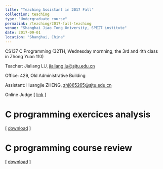 ```yaml
---
title: "Teaching Assistant in 2017 Fall"
collection: teaching
type: "Undergraduate course"
permalink: /teaching/2017-fall-teaching
venue: "Shanghai Jiao Tong University, SPEIT institute"
date: 2017-09-01
location: "Shanghai, China"
---
```


CS137 C Programming (32TH, Wednesday mornning, the 3rd and 4th class in Zhong Yuan 110)

Teacher: Jialiang LU, jialiang.lu@sjtu.edu.cn

Office: 429, Old Administrative Building

Assistant: Huangjie ZHENG, zhj865265@sjtu.edu.cn

Online Judge
\[ [link](http://wirelesslab.sjtu.edu.cn:8088/jol/) \]

C programming exercices analysis
======
\[ [download](http://JegZheng.github.io/files/teaching/C_exercise.pdf) \]

C programming course review
======
\[ [download](http://JegZheng.github.io/files/teaching/C_review.pdf) \]
